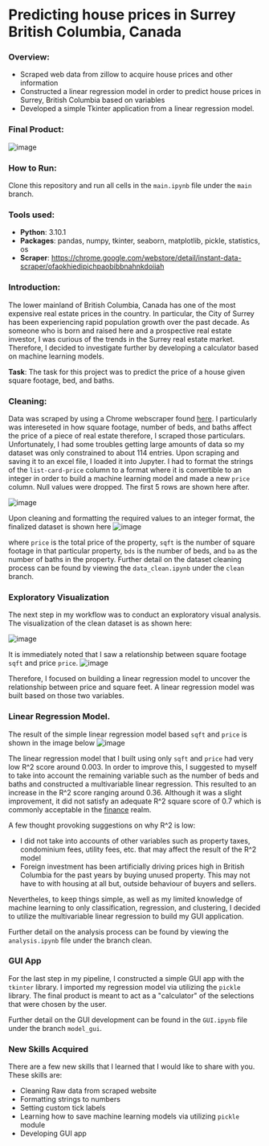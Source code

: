 # Predicting house prices in Surrey British Columbia, Canada
### Overview:
- Scraped web data from zillow to acquire house prices and other information
- Constructed a linear regression model in order to predict house prices in Surrey, British Columbia based on variables
- Developed a simple Tkinter application from a linear regression model.
### Final Product: 
![image](https://user-images.githubusercontent.com/72810148/146699212-ab73556d-a11f-46b0-8d99-5cfdc34d6d94.png)

### How to Run:
Clone this repository and run all cells in the `main.ipynb` file under the `main` branch.

### Tools used:
- **Python**: 3.10.1
- **Packages**: pandas, numpy, tkinter, seaborn, matplotlib, pickle, statistics, os
- **Scraper**: https://chrome.google.com/webstore/detail/instant-data-scraper/ofaokhiedipichpaobibbnahnkdoiiah

###  Introduction: 
The lower mainland of British Columbia, Canada has one of the most expensive real estate prices in the country. In particular, the City of Surrey has been experiencing rapid population growth over the past decade. As someone who is born and raised here and a prospective real estate investor, I was curious of the trends in the Surrey real estate market. Therefore, I decided to investigate further by developing a calculator based on machine learning models. 

**Task**: The task for this project was to predict the price of a house given square footage, bed, and baths.

### Cleaning:
Data was scraped by using a Chrome webscraper found [here](https://chrome.google.com/webstore/detail/instant-data-scraper/ofaokhiedipichpaobibbnahnkdoiiah). I particularly was intereseted in how square footage, number of beds, and baths affect the price of a piece of real estate therefore, I scraped those particulars. Unfortunately, I had some troubles getting large amounts of data so my dataset was only constrained to about 114 entries. Upon scraping and saving it to an excel file, I loaded it into Jupyter. I had to format the strings of the `list-card-price` column to a format where it is convertible to an integer in order to build a machine learning model and made a new `price` column. Null values were dropped. The first 5 rows are shown here after.

![image](https://user-images.githubusercontent.com/72810148/146697633-d231cce6-ff32-4807-8d2a-0cfe99e5182e.png)

Upon cleaning and formatting the required values to an integer format, the finalized dataset is shown here
![image](https://user-images.githubusercontent.com/72810148/146697866-0044867a-ac11-4490-9977-d0e582e2f52e.png)

where `price` is the total price of the property, `sqft` is the number of square footage in that particular property, `bds` is the number of beds, and `ba` as the number of baths in the property. Further detail on the dataset cleaning process can be found by viewing the `data_clean.ipynb` under the `clean` branch.

### Exploratory Visualization
The next step in my workflow was to conduct an exploratory visual analysis. The visualization of the clean dataset is as shown here:

![image](https://user-images.githubusercontent.com/72810148/146698020-801f35e6-b4e9-4b4a-bd3c-b4f62c2c840d.png)

It is immediately noted that I saw a relationship between square footage `sqft` and price `price`. 
![image](https://user-images.githubusercontent.com/72810148/146698178-bb5f0a14-42a5-4891-b8a8-1a7eb0b946ab.png)

Therefore, I focused on building a linear regression model to uncover the relationship between price and square feet. A linear regression model was built based on those two variables.

### Linear Regression Model.
The result of the simple linear regression model based `sqft` and `price` is shown in the image below
![image](https://user-images.githubusercontent.com/72810148/146698329-3a816b5a-3d20-4bda-b0e1-c5f004091816.png)

The linear regression model that I built using only `sqft` and `price` had very low R^2 score around 0.003. In order to improve this, I suggested to myself to take into account the remaining variable such as the number of beds and baths and constructed a multivariable linear regression. This resulted to an increase in the R^2 score ranging around 0.36. Although it was a slight improvement, it did not satisfy an adequate R^2 square score of 0.7 which is commonly acceptable in the [finance](https://www.investopedia.com/terms/r/r-squared.asp#:~:text=In%20other%20fields%2C%20the%20standards,would%20show%20a%20low%20correlation.) realm.

A few thought provoking suggestions on why R^2 is low:
- I did not take into accounts of other variables such as property taxes, condominium fees, utility fees, etc. that may affect the result of the R^2 model
-  Foreign investment has been artificially driving prices high in British Columbia for the past years by buying unused property. This may not have to with housing at all but, outside behaviour of buyers and sellers.

Nevertheles, to keep things simple, as well as my limited knowledge of machine learning to only classification, regression, and clustering, I decided to utilize the multivariable linear regression to build my GUI application. 

Further detail on the analysis process can be found by viewing the `analysis.ipynb` file under the branch clean.

### GUI App
For the last step in my pipeline, I constructed a simple GUI app with the `tkinter` library. I imported my regression model via utilizing the `pickle` library. The final product is meant to act as a "calculator" of the selections that were chosen by the user.

Further detail on the GUI development can be found in the `GUI.ipynb` file under the branch `model_gui`.


### New Skills Acquired
There are a few new skills that I learned that I would like to share with you. These skills are:

- Cleaning Raw data from scraped website
- Formatting strings to numbers 
- Setting custom tick labels
- Learning how to save machine learning models via utilizing `pickle` module
- Developing GUI app 
